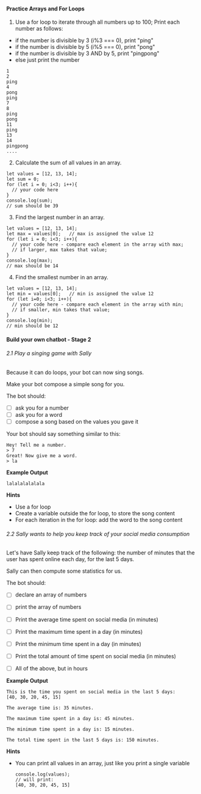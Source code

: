 #### Practice Arrays and For Loops

1. Use a for loop to iterate through all numbers up to 100; Print each number as follows:

  - if the number is divisible by 3 (i%3 === 0), print "ping"
  - if the number is divisible by 5 (i%5 === 0), print "pong"
  - if the number is divisible by 3 AND by 5, print "pingpong"
  - else just print the number

  ```
  1
  2
  ping
  4
  pong
  ping
  7
  8
  ping
  pong
  11
  ping
  13
  14
  pingpong
  ....
  ```

2. Calculate the sum of all values in an array.
  ```
  let values = [12, 13, 14];
  let sum = 0;
  for (let i = 0; i<3; i++){
    // your code here
  }
  console.log(sum);
  // sum should be 39
  ```

3. Find the largest number in an array.

  ```
  let values = [12, 13, 14];
  let max = values[0];   // max is assigned the value 12
  for (let i = 0; i<3; i++){
    // your code here - compare each element in the array with max;
    // if larger, max takes that value;
  }
  console.log(max);
  // max should be 14
  ```

4. Find the smallest number in an array.
  ```
  let values = [12, 13, 14];
  let min = values[0];   // min is assigned the value 12
  for (let i=0; i<3; i++){
    // your code here - compare each element in the array with min;
    // if smaller, min takes that value;
  }
  console.log(min);
  // min should be 12
  ```


#### Build your own chatbot - Stage 2

###### 2.1 Play a singing game with Sally
Because it can do loops, your bot can now sing songs.

Make your bot compose a simple song for you.

The bot should:

- [ ] ask you for a number
- [ ] ask you for a word
- [ ] compose a song based on the values you gave it

Your bot should say something similar to this:

```
Hey! Tell me a number.
> 7
Great! Now give me a word.
> la
```

**Example Output**
```
lalalalalalala
```

**Hints**
  - Use a for loop
  - Create a variable outside the for loop, to store the song content
  - For each iteration in the for loop: add the word to the song content


###### 2.2 Sally wants to help you keep track of your social media consumption

Let's have Sally keep track of the following: the number of minutes that the user has spent online each day, for the last 5 days.

Sally can then compute some statistics for us.

The bot should:

  - [ ] declare an array of numbers
  - [ ] print the array of numbers
  - [ ] Print the average time spent on social media (in minutes)
  - [ ] Print the maximum time spent in a day (in minutes)
  - [ ] Print the minimum time spent in a day (in minutes)
  - [ ] Print the total amount of time spent on social media (in minutes)
  - [ ] All of the above, but in hours


  **Example Output**
  ```
  This is the time you spent on social media in the last 5 days:
  [40, 30, 20, 45, 15]

  The average time is: 35 minutes.

  The maximum time spent in a day is: 45 minutes.

  The minimum time spent in a day is: 15 minutes.

  The total time spent in the last 5 days is: 150 minutes.

  ```

  **Hints**

  - You can print all values in an array, just like you print a single variable
      ```
      console.log(values);
      // will print:
      [40, 30, 20, 45, 15]
      ```
